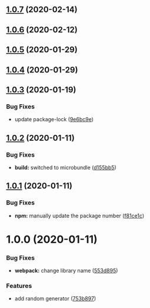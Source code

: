 ## [1.0.7](https://github.com/CassandraSpruit/Serendipity/compare/v1.0.6...v1.0.7) (2020-02-14)

## [1.0.6](https://github.com/CassandraSpruit/Serendipity/compare/v1.0.5...v1.0.6) (2020-02-12)

## [1.0.5](https://github.com/CassandraSpruit/Serendipity/compare/v1.0.4...v1.0.5) (2020-01-29)

## [1.0.4](https://github.com/CassandraSpruit/Serendipity/compare/v1.0.3...v1.0.4) (2020-01-29)

## [1.0.3](https://github.com/CassandraSpruit/Serendipity/compare/v1.0.2...v1.0.3) (2020-01-19)


### Bug Fixes

* update package-lock ([9e6bc9e](https://github.com/CassandraSpruit/Serendipity/commit/9e6bc9e3dac33b7fa8ddb881ecfd89fd31bdaae9))

## [1.0.2](https://github.com/CassandraSpruit/Serendipity/compare/v1.0.1...v1.0.2) (2020-01-11)


### Bug Fixes

* **build:** switched to microbundle ([d155bb5](https://github.com/CassandraSpruit/Serendipity/commit/d155bb53376483aab6d7205462f0295a82beb123))

## [1.0.1](https://github.com/CassandraSpruit/Serendipity/compare/v1.0.0...v1.0.1) (2020-01-11)


### Bug Fixes

* **npm:** manually update the package number ([f81ce1c](https://github.com/CassandraSpruit/Serendipity/commit/f81ce1c388198286fe6f3038a4e1653673f386da))

# 1.0.0 (2020-01-11)


### Bug Fixes

* **webpack:** change library name ([553d895](https://github.com/CassandraSpruit/Serendipity/commit/553d895c59411f921f5205c35338fca156762732))


### Features

* add random generator ([753b897](https://github.com/CassandraSpruit/Serendipity/commit/753b897247f2bd44464db6bc7d6b5ce6c060dcca))
